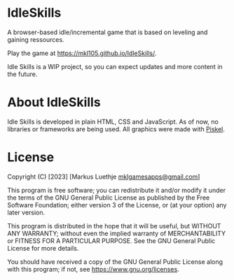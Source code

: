 # IdleSkills
A browser-based idle/incremental game that is based on leveling and gaining ressources.

Play the game at https://mkl105.github.io/IdleSkills/.

Idle Skills is a WIP project, so you can expect updates and more content in the future.

# About IdleSkills
Idle Skills is developed in plain HTML, CSS and JavaScript. As of now, no libraries or frameworks are being used. 
All graphics were made with [Piskel](https://github.com/piskelapp/piskel).

# License
Copyright (C) [2023] [Markus Luethje <mklgamesapps@gmail.com>]

This program is free software; you can redistribute it and/or modify it under the terms of the 
GNU General Public License as published by the Free Software Foundation; either version 3 of the
License, or (at your option) any later version.

This program is distributed in the hope that it will be useful, but WITHOUT ANY WARRANTY; 
without even the implied warranty of MERCHANTABILITY or FITNESS FOR A PARTICULAR PURPOSE. 
See the GNU General Public License for more details.

You should have received a copy of the GNU General Public License along with this program; if
not, see <https://www.gnu.org/licenses>.